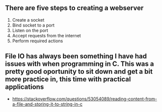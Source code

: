 ## There are five steps to creating a webserver
1. Create a socket
2. Bind socket to a port
3. Listen on the port
4. Accept requests from the internet
5. Perform required actions

## File IO has always been something I have had issues with when programming in C. This was a pretty good oportunity to sit down and get a bit more practice in, this time with practical applications
- https://stackoverflow.com/questions/53054089/reading-content-from-a-file-and-storing-it-to-string-in-c






